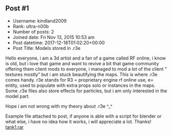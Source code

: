 ## Post #1
- Username: kindland2009
- Rank: ultra-n00b
- Number of posts: 2
- Joined date: Fri Nov 13, 2015 10:53 am
- Post datetime: 2017-12-18T01:02:20+00:00
- Post Title: Models stored in .r3e

Hello everyone, i am a 3d artist and a fan of a game called RF online, i know is old, but i love that game and want to revive a bit that game community offering them client mods to everyone, i managed to mod a lot of the client " textures mostly" but i am stuck beautifying the maps. This is where .r3e comes handy. r3e stands for R3 = proprietary engine rf online use, e= entity, used to populate with extra props solo or instances in the maps. Some .r3e files also store effects for particles, but i am only interested in the model part.

Hope i am not wrong with my theory about .r3e ^_^

Example file attached to post, if anyone is able with a script for blender or what else, i have no idea how it works, i will appreciate a lot. Thanks!
[tank1.rar](https://xentaxbackup.github.io/file/13702_tank1.rar)
